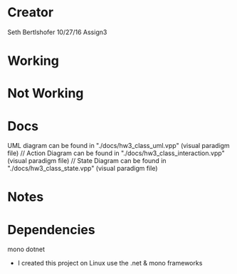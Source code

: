 # Creator
Seth Bertlshofer
10/27/16
Assign3

# Working

# Not Working

# Docs
UML diagram can be found in "./docs/hw3_class_uml.vpp" (visual paradigm file)
// Action Diagram can be found in "./docs/hw3_class_interaction.vpp" (visual paradigm file)
// State Diagram can be found in "./docs/hw3_class_state.vpp" (visual paradigm file)

# Notes

# Dependencies
mono
dotnet
- I created this project on Linux use the .net & mono frameworks
